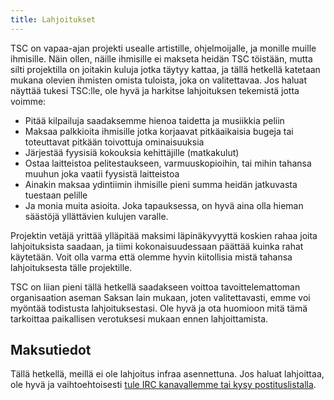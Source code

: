 ```yaml
---
title: Lahjoitukset
---
```


TSC on vapaa-ajan projekti usealle artistille, ohjelmoijalle, ja monille
muille ihmisille. Näin ollen, näille ihmisille ei makseta heidän TSC
töistään, mutta silti projektilla on joitakin kuluja jotka täytyy
kattaa, ja tällä hetkellä katetaan mukana olevien ihmisten omista
tuloista, joka on valitettavaa. Jos haluat näyttää tukesi TSC:lle,
ole hyvä ja harkitse lahjoituksen tekemistä jotta voimme:

* Pitää kilpailuja saadaksemme hienoa taidetta ja musiikkia peliin
* Maksaa palkkioita ihmisille jotka korjaavat pitkäaikaisia bugeja
  tai toteuttavat pitkään toivottuja ominaisuuksia
* Järjestää fyysisiä kokouksia kehittäjille (matkakulut)
* Ostaa laitteistoa pelitestaukseen, varmuuskopioihin, tai mihin
  tahansa muuhun joka vaatii fyysistä laitteistoa
* Ainakin maksaa ydintiimin ihmisille pieni summa heidän jatkuvasta
  tuestaan pelille
* Ja monia muita asioita. Joka tapauksessa, on hyvä aina olla
  hieman säästöjä yllättävien kulujen varalle.

Projektin vetäjä yrittää ylläpitää maksimi läpinäkyvyyttä koskien
rahaa joita lahjoituksista saadaan, ja tiimi kokonaisuudessaan päättää
kuinka rahat käytetään. Voit olla varma että olemme hyvin kiitollisia
mistä tahansa lahjoituksesta tälle projektille.

TSC on liian pieni tällä hetkellä saadakseen voittoa tavoittelemattoman
organisaation aseman Saksan lain mukaan, joten valitettavasti, emme voi
myöntää todistusta lahjoituksestasi. Ole hyvä ja ota huomioon mitä
tämä tarkoittaa paikallisen verotuksesi mukaan ennen lahjoittamista.

Maksutiedot
-----------

Tällä hetkellä, meillä ei ole lahjoitus infraa asennettuna. Jos
haluat lahjoittaa, ole hyvä ja vaihtoehtoisesti [tule IRC kanavallemme
tai kysy postituslistalla](../community/).
